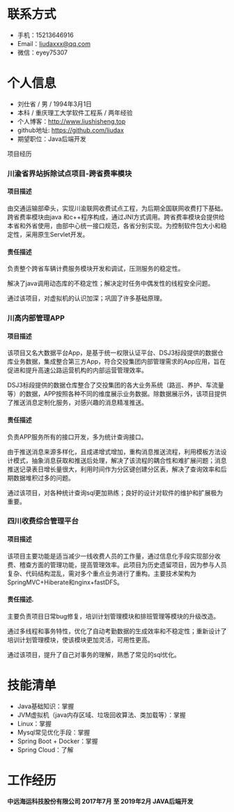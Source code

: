 # 联系方式

* 手机：15213646916
* Email：liudaxxx@qq.com
* 微信：eyey75307

# 个人信息

* 刘仕省  /  男  /  1994年3月1日
* 本科  /  重庆理工大学软件工程系  /  两年经验
* 个人博客：http://www.liushisheng.top
* github地址: https://github.com/liudax
* 期望职位：Java后端开发

项目经历

### 川渝省界站拆除试点项目-跨省费率模块

#### 项目描述

由交通运输部牵头，实现川渝联网收费试点工程，为后期全国联网收费打下基础。跨省费率模块由java 和c++程序构成，通过JNI方式调用。跨省费率模块会提供给本省和外省使用，由部中心统一接口规范，各省分别实现。为控制软件包大小和稳定性，采用原生Servlet开发。

#### 责任描述

负责整个跨省车辆计费服务模块开发和调试，压测服务的稳定性。

解决了java调用动态库的不稳定性；解决定时任务中偶发性的线程安全问题。

通过该项目，对虚拟机的认识加深；巩固了许多基础原理。

### 川高内部管理APP

#### 项目描述

该项目又名大数据平台App，是基于统一权限认证平台、DSJ3标段提供的数据仓库业务数据，集成整合第三方App，符合交投集团内部管理需求的App应用，旨在促进和提升高速公路运营机构的内部运营管理效率。

DSJ3标段提供的数据仓库整合了交投集团的各大业务系统（路巡、养护、车流量等）的数据，APP按照各种不同的维度展示业务数据。除数据展示外，该项目提供了推送消息定制化服务，对感兴趣的消息精准推送。

#### 责任描述

负责APP服务所有的接口开发，多为统计查询接口。

由于推送消息来源多样化，且成递增式增加，重构消息推送流程，利用模板方法设计模式，抽象消息获取和推送后处理，解决了该流程的耦合性和难扩展问题；消息推送记录表日增长量很大，利用时间作为分区键创建分区表，解决了查询效率和后期数据堆积过多的问题。

通过该项目，对各种统计查询sql更加熟练；良好的设计对软件的维护和扩展极为重要。


### 四川收费综合管理平台

#### 项目描述

该项目主要功能是适当减少一线收费人员的工作量，通过信息化手段实现部分收费、稽查方面的管理功能，提高管理效率。此项目为历史遗留项目，因为参与人员复杂、代码结构混乱，需对多个重点业务进行了重构。主要技术架构为SpringMVC+Hiberate和nginx+fastDFS。

#### 责任描述.

主要负责项目日常bug修复，培训计划管理模块和排班管理等模块的升级改造。

通过多线程和事务特性，优化了自动考勤数据的生成效率和不稳定性；重新设计了培训计划管理模块，使该模块更加灵活，可用性更高。

通过该项目，提升了自己对事务的理解，熟悉了常见的sql优化。

# 技能清单

* Java基础知识：掌握
* JVM虚拟机（java内存区域、垃圾回收算法、类加载等）：掌握
* Linux：掌握
* Mysql常见优化手段：掌握
* Spring Boot + Docker：掌握
* Spring Cloud：了解

# 工作经历

 **中远海运科技股份有限公司                2017年7月     至     2019年2月                  JAVA后端开发**

